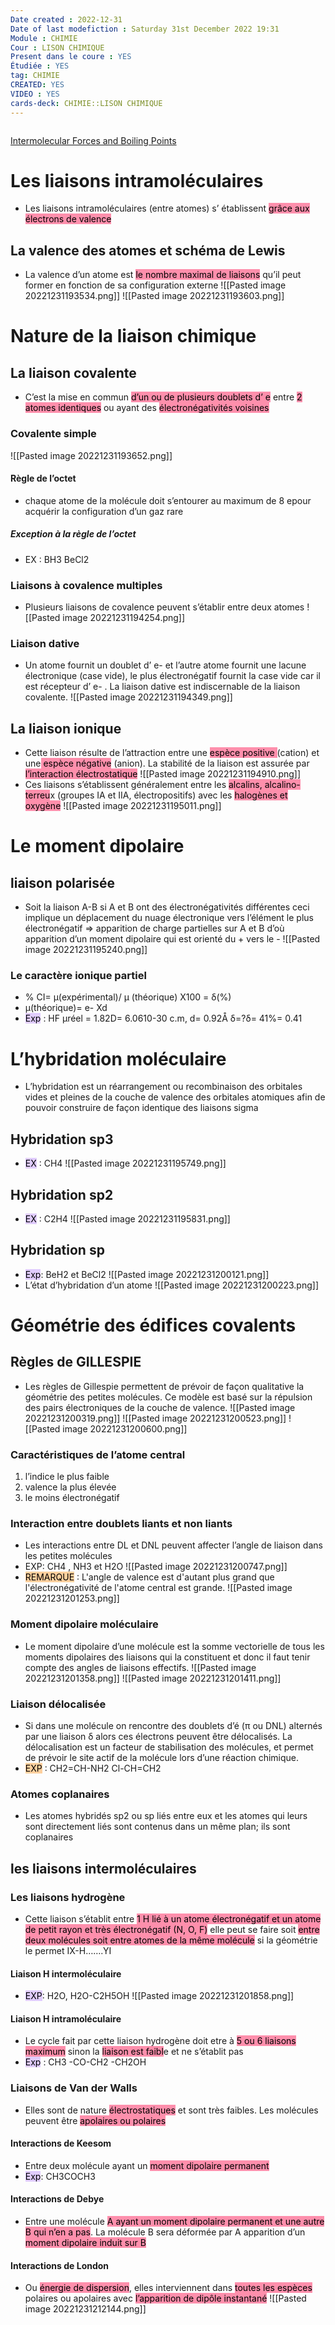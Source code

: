 ```yaml
---
Date created : 2022-12-31
Date of last modefiction : Saturday 31st December 2022 19:31
Module : CHIMIE
Cour : LISON CHIMIQUE 
Present dans le coure : YES
Étudiée : YES
tag: CHIMIE 
CREATED: YES
VIDEO : YES
cards-deck: CHIMIE::LISON CHIMIQUE 
---
```

```toc
```
[](https://www.youtube.com/watch?v=08kGgrqaZXA)
[](https://www.youtube.com/watch?v=qGX95VnN2_A)
[Intermolecular Forces and Boiling Points](https://www.youtube.com/embed/08kGgrqaZXA?feature=oembed)
# Les liaisons intramoléculaires
- Les liaisons intramoléculaires (entre atomes) s’ établissent <mark style="background: #FF5582A6;">grâce aux électrons de valence</mark>
## La valence des atomes et schéma de Lewis
- La valence d’un atome est <mark style="background: #FF5582A6;">le nombre maximal de liaisons</mark> qu’il peut former en fonction de sa configuration externe
![[Pasted image 20221231193534.png]]
![[Pasted image 20221231193603.png]]
# Nature de la liaison chimique
## La liaison covalente
- C’est la mise en commun <mark style="background: #FF5582A6;">d’un ou de plusieurs doublets d’ e</mark> entre <mark style="background: #FF5582A6;">2 atomes identiques</mark> ou ayant des <mark style="background: #FF5582A6;">électronégativités voisines</mark>
### Covalente simple
![[Pasted image 20221231193652.png]]
#### Règle de l’octet
- chaque atome de la molécule doit s’entourer au maximum de 8 epour acquérir la configuration d’un gaz rare
##### Exception à la règle de l’octet
- EX : BH3 BeCl2
### Liaisons à covalence multiples
- Plusieurs liaisons de covalence peuvent s’établir entre deux atomes
![[Pasted image 20221231194254.png]]
### Liaison dative
- Un atome fournit un doublet d’ e- et l’autre atome fournit une lacune électronique (case vide), le plus électronégatif fournit la case vide car il est récepteur d’ e- . La liaison dative est indiscernable de la liaison covalente.
![[Pasted image 20221231194349.png]]
## La liaison ionique
- Cette liaison résulte de l’attraction entre une <mark style="background: #FF5582A6;">espèce positive </mark>(cation) et une<mark style="background: #FF5582A6;"> espèce négative</mark> (anion). La stabilité de la liaison est assurée par <mark style="background: #FF5582A6;">l’interaction électrostatique</mark>
![[Pasted image 20221231194910.png]]
- Ces liaisons s’établissent généralement entre les <mark style="background: #FF5582A6;">alcalins, alcalino-terreu</mark>x (groupes IA et IIA, électropositifs) avec les <mark style="background: #FF5582A6;">halogènes et oxygène</mark>
![[Pasted image 20221231195011.png]]
# Le moment dipolaire
## liaison polarisée
- Soit la liaison A-B si A et B ont des électronégativités différentes ceci implique un déplacement du nuage électronique vers l’élément le plus électronégatif => apparition de charge partielles sur A et B d’où apparition d’un moment dipolaire qui est orienté du + vers le -
![[Pasted image 20221231195240.png]]
### Le caractère ionique partiel
- % CI= μ(expérimental)/ μ (théorique) X100 = δ(%)
- μ(théorique)= e- Xd
- <mark style="background: #D2B3FFA6;">Exp</mark> : HF μréel = 1.82D= 6.0610-30 c.m, d= 0.92Å δ=?δ= 41%= 0.41
# L’hybridation moléculaire
- L’hybridation est un réarrangement ou recombinaison des orbitales vides et pleines de la couche de valence des orbitales atomiques afin de pouvoir construire de façon identique des liaisons sigma
## Hybridation sp3
- <mark style="background: #D2B3FFA6;">EX</mark> : CH4
![[Pasted image 20221231195749.png]]
## Hybridation sp2
- <mark style="background: #D2B3FFA6;">EX</mark> : C2H4
![[Pasted image 20221231195831.png]]
## Hybridation sp
- <mark style="background: #D2B3FFA6;">Exp</mark>: BeH2 et BeCl2
![[Pasted image 20221231200121.png]]
- L’état d’hybridation d’un atome
![[Pasted image 20221231200223.png]]
# Géométrie des édifices covalents
## Règles de GILLESPIE
- Les règles de Gillespie permettent de prévoir de façon qualitative la géométrie des petites molécules. Ce modèle est basé sur la répulsion des pairs électroniques de la couche de valence.
![[Pasted image 20221231200319.png]]
![[Pasted image 20221231200523.png]]
![[Pasted image 20221231200600.png]]
### Caractéristiques de l’atome central
1. l’indice le plus faible
2. valence la plus élevée
3. le moins électronégatif
### Interaction entre doublets liants et non liants
- Les interactions entre DL et DNL peuvent affecter l’angle de liaison dans les petites molécules
- EXP: CH4 , NH3 et H2O
![[Pasted image 20221231200747.png]]
- <mark style="background: #FFB86CA6;">REMARQUE</mark> : L'angle de valence est d'autant plus grand que l'électronégativité de l'atome central est grande.
	![[Pasted image 20221231201253.png]]
### Moment dipolaire moléculaire
- Le moment dipolaire d’une molécule est la somme vectorielle de tous les moments dipolaires des liaisons qui la constituent et donc il faut tenir compte des angles de liaisons effectifs.
![[Pasted image 20221231201358.png]]
![[Pasted image 20221231201411.png]]
### Liaison délocalisée
- Si dans une molécule on rencontre des doublets d’é (π ou DNL) alternés par une liaison δ alors ces électrons peuvent être délocalisés. La délocalisation est un facteur de stabilisation des molécules, et permet de prévoir le site actif de la molécule lors d’une réaction chimique. 
- <mark style="background: #FFB86CA6;">EXP</mark> : CH2=CH-NH2 Cl-CH=CH2
### Atomes coplanaires
- Les atomes hybridés sp2 ou sp liés entre eux et les atomes qui leurs sont directement liés sont contenus dans un même plan; ils sont coplanaires

## les liaisons intermoléculaires
### Les liaisons hydrogène
- Cette liaison s’établit entre <mark style="background: #FF5582A6;">1 H lié à un atome électronégatif et un atome de petit rayon et très électronégatif (N, O, F)</mark> elle peut se faire soit <mark style="background: #FF5582A6;">entre deux molécules soit entre atomes de la même molécule</mark> si la géométrie le permet IX-H…….YI
#### Liaison H intermoléculaire
- <mark style="background: #D2B3FFA6;"> EXP</mark>: H2O, H2O-C2H5OH
![[Pasted image 20221231201858.png]]
#### Liaison H intramoléculaire
- Le cycle fait par cette liaison hydrogène doit etre à <mark style="background: #FF5582A6;">5 ou 6 liaisons maximum</mark> sinon la <mark style="background: #FF5582A6;">liaison est faibl</mark>e et ne s’établit pas
- <mark style="background: #D2B3FFA6;">Exp</mark> : CH3 -CO-CH2 -CH2OH
### Liaisons de Van der Walls
- Elles sont de nature <mark style="background: #FF5582A6;">électrostatiques</mark> et sont très faibles. Les molécules peuvent être <mark style="background: #FF5582A6;">apolaires ou polaires</mark>
#### Interactions de Keesom
- Entre deux molécule ayant un <mark style="background: #FF5582A6;">moment dipolaire permanent</mark>
- <mark style="background: #D2B3FFA6;">Exp</mark>: CH3COCH3
#### Interactions de Debye
- Entre une molécule <mark style="background: #FF5582A6;">A ayant un moment dipolaire permanent et une autre B qui n’en a pas</mark>. La molécule B sera déformée par A apparition d’un <mark style="background: #FF5582A6;">moment dipolaire induit sur B</mark>
#### Interactions de London
- Ou <mark style="background: #FF5582A6;">énergie de dispersion</mark>, elles interviennent dans <mark style="background: #FF5582A6;">toutes les espèces</mark> polaires ou apolaires avec <mark style="background: #FF5582A6;">l’apparition de dipôle instantané</mark>
![[Pasted image 20221231212144.png]]